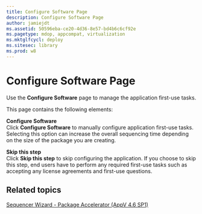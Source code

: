 ```yaml
---
title: Configure Software Page
description: Configure Software Page
author: jamiejdt
ms.assetid: 50596eba-ce20-4d36-8e57-bd4b6c6cf92e
ms.pagetype: mdop, appcompat, virtualization
ms.mktglfcycl: deploy
ms.sitesec: library
ms.prod: w8
---
```



# Configure Software Page


Use the **Configure Software** page to manage the application first-use tasks.

This page contains the following elements:

<a href="" id="configure-software"></a>**Configure Software**  
Click **Configure Software** to manually configure application first-use tasks. Selecting this option can increase the overall sequencing time depending on the size of the package you are creating.

<a href="" id="skip-this-step"></a>**Skip this step**  
Click **Skip this step** to skip configuring the application. If you choose to skip this step, end users have to perform any required first-use tasks such as accepting any license agreements and first-use questions.

## Related topics


[Sequencer Wizard - Package Accelerator (AppV 4.6 SP1)](sequencer-wizard---package-accelerator--appv-46-sp1-.md)

 

 






